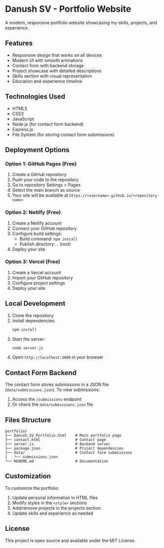 # Danush SV - Portfolio Website

A modern, responsive portfolio website showcasing my skills, projects, and experience.

## Features

- Responsive design that works on all devices
- Modern UI with smooth animations
- Contact form with backend storage
- Project showcase with detailed descriptions
- Skills section with visual representation
- Education and experience timeline

## Technologies Used

- HTML5
- CSS3
- JavaScript
- Node.js (for contact form backend)
- Express.js
- File System (for storing contact form submissions)

## Deployment Options

### Option 1: GitHub Pages (Free)
1. Create a GitHub repository
2. Push your code to the repository
3. Go to repository Settings > Pages
4. Select the main branch as source
5. Your site will be available at `https://<username>.github.io/<repository-name>`

### Option 2: Netlify (Free)
1. Create a Netlify account
2. Connect your GitHub repository
3. Configure build settings:
   - Build command: `npm install`
   - Publish directory: `.` (root)
4. Deploy your site

### Option 3: Vercel (Free)
1. Create a Vercel account
2. Import your GitHub repository
3. Configure project settings
4. Deploy your site

## Local Development

1. Clone the repository
2. Install dependencies:
   ```bash
   npm install
   ```
3. Start the server:
   ```bash
   node server.js
   ```
4. Open `http://localhost:3000` in your browser

## Contact Form Backend

The contact form stores submissions in a JSON file (`data/submissions.json`). To view submissions:
1. Access the `/submissions` endpoint
2. Or check the `data/submissions.json` file

## Files Structure

```
portfolio/
├── Danush_SV_Portfolio.html    # Main portfolio page
├── contact.html                # Contact page
├── server.js                   # Backend server
├── package.json                # Project dependencies
├── data/                       # Contact form submissions
│   └── submissions.json
└── README.md                   # Documentation
```

## Customization

To customize the portfolio:
1. Update personal information in HTML files
2. Modify styles in the `<style>` sections
3. Add/remove projects in the projects section
4. Update skills and experience as needed

## License

This project is open source and available under the MIT License. 
